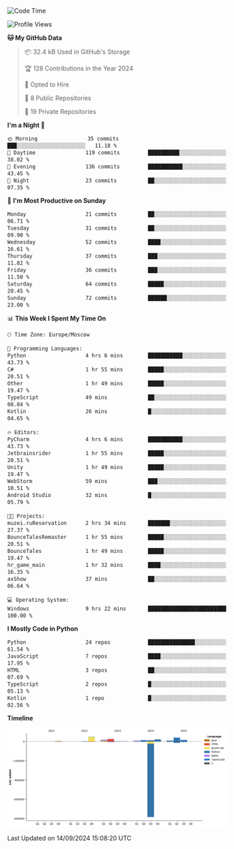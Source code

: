 <!--START_SECTION:waka-->
![Code Time](http://img.shields.io/badge/Code%20Time-518%20hrs%2042%20mins-blue)

![Profile Views](http://img.shields.io/badge/Profile%20Views-8-blue)

**🐱 My GitHub Data** 

> 📦 32.4 kB Used in GitHub's Storage 
 > 
> 🏆 128 Contributions in the Year 2024
 > 
> 💼 Opted to Hire
 > 
> 📜 8 Public Repositories 
 > 
> 🔑 19 Private Repositories 
 > 
**I'm a Night 🦉** 

```text
🌞 Morning                35 commits          ███░░░░░░░░░░░░░░░░░░░░░░   11.18 % 
🌆 Daytime                119 commits         ██████████░░░░░░░░░░░░░░░   38.02 % 
🌃 Evening                136 commits         ███████████░░░░░░░░░░░░░░   43.45 % 
🌙 Night                  23 commits          ██░░░░░░░░░░░░░░░░░░░░░░░   07.35 % 
```
📅 **I'm Most Productive on Sunday** 

```text
Monday                   21 commits          ██░░░░░░░░░░░░░░░░░░░░░░░   06.71 % 
Tuesday                  31 commits          ██░░░░░░░░░░░░░░░░░░░░░░░   09.90 % 
Wednesday                52 commits          ████░░░░░░░░░░░░░░░░░░░░░   16.61 % 
Thursday                 37 commits          ███░░░░░░░░░░░░░░░░░░░░░░   11.82 % 
Friday                   36 commits          ███░░░░░░░░░░░░░░░░░░░░░░   11.50 % 
Saturday                 64 commits          █████░░░░░░░░░░░░░░░░░░░░   20.45 % 
Sunday                   72 commits          ██████░░░░░░░░░░░░░░░░░░░   23.00 % 
```


📊 **This Week I Spent My Time On** 

```text
🕑︎ Time Zone: Europe/Moscow

💬 Programming Languages: 
Python                   4 hrs 6 mins        ███████████░░░░░░░░░░░░░░   43.73 % 
C#                       1 hr 55 mins        █████░░░░░░░░░░░░░░░░░░░░   20.51 % 
Other                    1 hr 49 mins        █████░░░░░░░░░░░░░░░░░░░░   19.47 % 
TypeScript               49 mins             ██░░░░░░░░░░░░░░░░░░░░░░░   08.84 % 
Kotlin                   26 mins             █░░░░░░░░░░░░░░░░░░░░░░░░   04.65 % 

🔥 Editors: 
PyCharm                  4 hrs 6 mins        ███████████░░░░░░░░░░░░░░   43.73 % 
Jetbrainsrider           1 hr 55 mins        █████░░░░░░░░░░░░░░░░░░░░   20.51 % 
Unity                    1 hr 49 mins        █████░░░░░░░░░░░░░░░░░░░░   19.47 % 
WebStorm                 59 mins             ███░░░░░░░░░░░░░░░░░░░░░░   10.51 % 
Android Studio           32 mins             █░░░░░░░░░░░░░░░░░░░░░░░░   05.79 % 

🐱‍💻 Projects: 
muzei.ruReservation      2 hrs 34 mins       ███████░░░░░░░░░░░░░░░░░░   27.37 % 
BounceTalesRemaster      1 hr 55 mins        █████░░░░░░░░░░░░░░░░░░░░   20.51 % 
BounceTales              1 hr 49 mins        █████░░░░░░░░░░░░░░░░░░░░   19.47 % 
hr_game_main             1 hr 32 mins        ████░░░░░░░░░░░░░░░░░░░░░   16.35 % 
axShow                   37 mins             ██░░░░░░░░░░░░░░░░░░░░░░░   06.64 % 

💻 Operating System: 
Windows                  9 hrs 22 mins       █████████████████████████   100.00 % 
```

**I Mostly Code in Python** 

```text
Python                   24 repos            ███████████████░░░░░░░░░░   61.54 % 
JavaScript               7 repos             ████░░░░░░░░░░░░░░░░░░░░░   17.95 % 
HTML                     3 repos             ██░░░░░░░░░░░░░░░░░░░░░░░   07.69 % 
TypeScript               2 repos             █░░░░░░░░░░░░░░░░░░░░░░░░   05.13 % 
Kotlin                   1 repo              █░░░░░░░░░░░░░░░░░░░░░░░░   02.56 % 
```



**Timeline**

![Lines of Code chart](https://raw.githubusercontent.com/adlemx/adlemx/main/assets/bar_graph.png)


 Last Updated on 14/09/2024 15:08:20 UTC
<!--END_SECTION:waka-->
